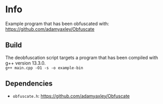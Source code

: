 # Info

Example program that has been obfuscated with: https://github.com/adamyaxley/Obfuscate

## Build

The deobfuscation script targets a program that has been compiled with g++ version 13.3.0.  
`g++ main.cpp -O1 -s -o example-bin`

## Dependencies

- `obfuscate.h`: https://github.com/adamyaxley/Obfuscate